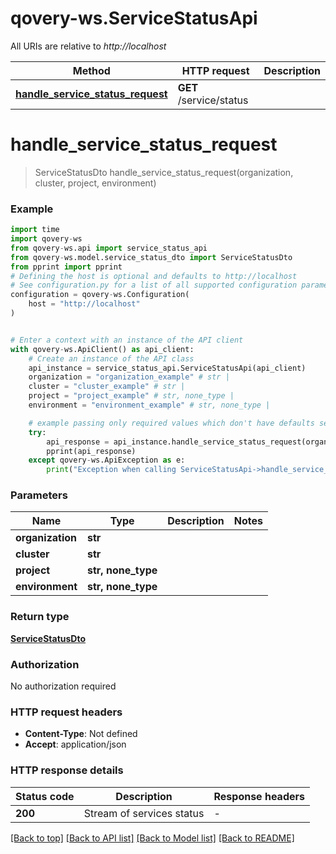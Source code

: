 # qovery-ws.ServiceStatusApi

All URIs are relative to *http://localhost*

Method | HTTP request | Description
------------- | ------------- | -------------
[**handle_service_status_request**](ServiceStatusApi.md#handle_service_status_request) | **GET** /service/status | 


# **handle_service_status_request**
> ServiceStatusDto handle_service_status_request(organization, cluster, project, environment)



### Example


```python
import time
import qovery-ws
from qovery-ws.api import service_status_api
from qovery-ws.model.service_status_dto import ServiceStatusDto
from pprint import pprint
# Defining the host is optional and defaults to http://localhost
# See configuration.py for a list of all supported configuration parameters.
configuration = qovery-ws.Configuration(
    host = "http://localhost"
)


# Enter a context with an instance of the API client
with qovery-ws.ApiClient() as api_client:
    # Create an instance of the API class
    api_instance = service_status_api.ServiceStatusApi(api_client)
    organization = "organization_example" # str | 
    cluster = "cluster_example" # str | 
    project = "project_example" # str, none_type | 
    environment = "environment_example" # str, none_type | 

    # example passing only required values which don't have defaults set
    try:
        api_response = api_instance.handle_service_status_request(organization, cluster, project, environment)
        pprint(api_response)
    except qovery-ws.ApiException as e:
        print("Exception when calling ServiceStatusApi->handle_service_status_request: %s\n" % e)
```


### Parameters

Name | Type | Description  | Notes
------------- | ------------- | ------------- | -------------
 **organization** | **str**|  |
 **cluster** | **str**|  |
 **project** | **str, none_type**|  |
 **environment** | **str, none_type**|  |

### Return type

[**ServiceStatusDto**](ServiceStatusDto.md)

### Authorization

No authorization required

### HTTP request headers

 - **Content-Type**: Not defined
 - **Accept**: application/json


### HTTP response details

| Status code | Description | Response headers |
|-------------|-------------|------------------|
**200** | Stream of services status |  -  |

[[Back to top]](#) [[Back to API list]](../README.md#documentation-for-api-endpoints) [[Back to Model list]](../README.md#documentation-for-models) [[Back to README]](../README.md)

